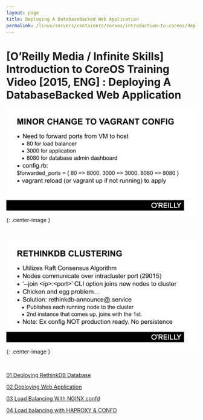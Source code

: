 ```yaml
---
layout: page
title: Deploying A DatabaseBacked Web Application
permalink: /linux/servers/containers/coreos/introduction-to-coreos/deploying-a-database-backed-web-application/deploying-a-database-backed-web-application/
---
```



# [O’Reilly Media / Infinite Skills] Introduction to CoreOS Training Video [2015, ENG] : Deploying A DatabaseBacked Web Application


![cluster](/img/linux/servers/containers/coreos/app3.png "cluster"){: .center-image }

<br/>

![cluster](/img/linux/servers/containers/coreos/app4.png "cluster"){: .center-image }

<br/>



[01 Deploying RethinkDB Database](/linux/servers/containers/coreos/introduction-to-coreos/deploying-a-database-backed-web-application/deploying-rethinkdb-database/)  


[02 Deploying Web Application](/linux/servers/containers/coreos/introduction-to-coreos/deploying-a-database-backed-web-application/deploying-web-application/)  


[03 Load Balancing With NGINX  confd](/linux/servers/containers/coreos/introduction-to-coreos/deploying-a-database-backed-web-application/load-balancing-with-nginx-confd/)  


[04 Load balancing with HAPROXY & CONFD](/linux/servers/containers/coreos/introduction-to-coreos/deploying-a-database-backed-web-application/load-balancing-with-haproxy-confd/)
